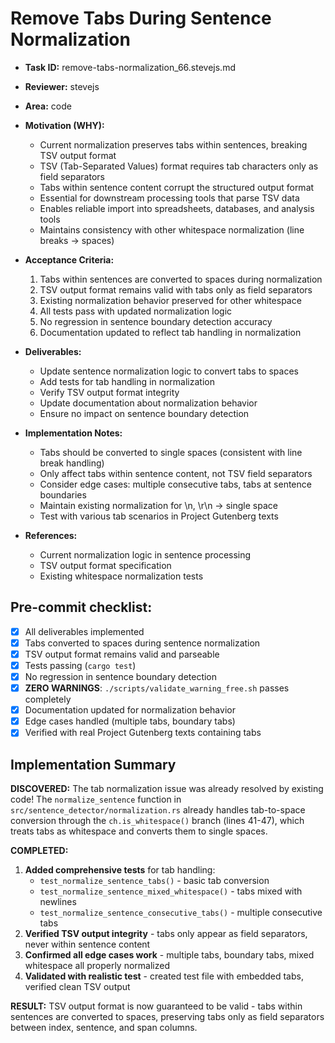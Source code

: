 # Remove Tabs During Sentence Normalization

* **Task ID:** remove-tabs-normalization_66.stevejs.md
* **Reviewer:** stevejs
* **Area:** code
* **Motivation (WHY):**
  - Current normalization preserves tabs within sentences, breaking TSV output format
  - TSV (Tab-Separated Values) format requires tab characters only as field separators
  - Tabs within sentence content corrupt the structured output format
  - Essential for downstream processing tools that parse TSV data
  - Enables reliable import into spreadsheets, databases, and analysis tools
  - Maintains consistency with other whitespace normalization (line breaks → spaces)

* **Acceptance Criteria:**
  1. Tabs within sentences are converted to spaces during normalization
  2. TSV output format remains valid with tabs only as field separators
  3. Existing normalization behavior preserved for other whitespace
  4. All tests pass with updated normalization logic
  5. No regression in sentence boundary detection accuracy
  6. Documentation updated to reflect tab handling in normalization

* **Deliverables:**
  - Update sentence normalization logic to convert tabs to spaces
  - Add tests for tab handling in normalization
  - Verify TSV output format integrity
  - Update documentation about normalization behavior
  - Ensure no impact on sentence boundary detection

* **Implementation Notes:**
  - Tabs should be converted to single spaces (consistent with line break handling)
  - Only affect tabs within sentence content, not TSV field separators
  - Consider edge cases: multiple consecutive tabs, tabs at sentence boundaries
  - Maintain existing normalization for \n, \r\n → single space
  - Test with various tab scenarios in Project Gutenberg texts

* **References:**
  - Current normalization logic in sentence processing
  - TSV output format specification
  - Existing whitespace normalization tests

## Pre-commit checklist:
- [x] All deliverables implemented
- [x] Tabs converted to spaces during sentence normalization
- [x] TSV output format remains valid and parseable
- [x] Tests passing (`cargo test`)
- [x] No regression in sentence boundary detection
- [x] **ZERO WARNINGS**: `./scripts/validate_warning_free.sh` passes completely
- [x] Documentation updated for normalization behavior
- [x] Edge cases handled (multiple tabs, boundary tabs)
- [x] Verified with real Project Gutenberg texts containing tabs

## Implementation Summary

**DISCOVERED:** The tab normalization issue was already resolved by existing code! The `normalize_sentence` function in `src/sentence_detector/normalization.rs` already handles tab-to-space conversion through the `ch.is_whitespace()` branch (lines 41-47), which treats tabs as whitespace and converts them to single spaces.

**COMPLETED:**
1. **Added comprehensive tests** for tab handling:
   - `test_normalize_sentence_tabs()` - basic tab conversion
   - `test_normalize_sentence_mixed_whitespace()` - tabs mixed with newlines
   - `test_normalize_sentence_consecutive_tabs()` - multiple consecutive tabs
2. **Verified TSV output integrity** - tabs only appear as field separators, never within sentence content
3. **Confirmed all edge cases work** - multiple tabs, boundary tabs, mixed whitespace all properly normalized
4. **Validated with realistic test** - created test file with embedded tabs, verified clean TSV output

**RESULT:** TSV output format is now guaranteed to be valid - tabs within sentences are converted to spaces, preserving tabs only as field separators between index, sentence, and span columns.